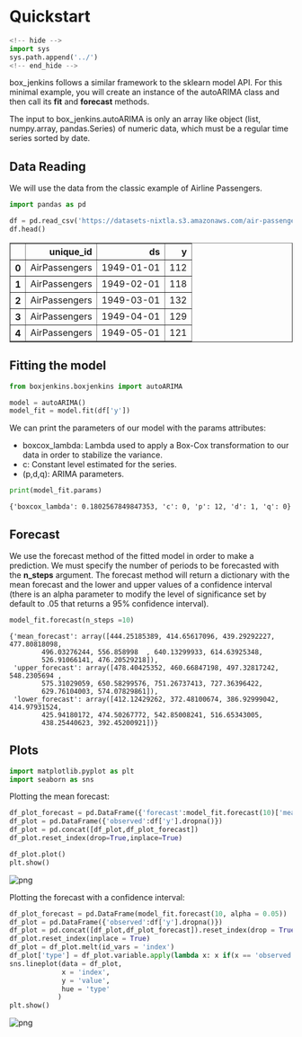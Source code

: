 # Quickstart


```python
<!-- hide -->
import sys
sys.path.append('../')
<!-- end_hide -->
```

box_jenkins follows a similar framework to the sklearn model API. For this minimal example, you will create an instance of the autoARIMA class and then call its **fit** and **forecast** methods.

The input to box_jenkins.autoARIMA is only an array like object (list, numpy.array, pandas.Series) of numeric data, which must be a regular time series sorted by date.

## Data Reading

We will use the data from the classic example of Airline Passengers.


```python
import pandas as pd
```


```python
df = pd.read_csv('https://datasets-nixtla.s3.amazonaws.com/air-passengers.csv')
df.head()
```




<div>
<style scoped>
    .dataframe tbody tr th:only-of-type {
        vertical-align: middle;
    }

    .dataframe tbody tr th {
        vertical-align: top;
    }

    .dataframe thead th {
        text-align: right;
    }
</style>
<table border="1" class="dataframe">
  <thead>
    <tr style="text-align: right;">
      <th></th>
      <th>unique_id</th>
      <th>ds</th>
      <th>y</th>
    </tr>
  </thead>
  <tbody>
    <tr>
      <th>0</th>
      <td>AirPassengers</td>
      <td>1949-01-01</td>
      <td>112</td>
    </tr>
    <tr>
      <th>1</th>
      <td>AirPassengers</td>
      <td>1949-02-01</td>
      <td>118</td>
    </tr>
    <tr>
      <th>2</th>
      <td>AirPassengers</td>
      <td>1949-03-01</td>
      <td>132</td>
    </tr>
    <tr>
      <th>3</th>
      <td>AirPassengers</td>
      <td>1949-04-01</td>
      <td>129</td>
    </tr>
    <tr>
      <th>4</th>
      <td>AirPassengers</td>
      <td>1949-05-01</td>
      <td>121</td>
    </tr>
  </tbody>
</table>
</div>



## Fitting the model 


```python
from boxjenkins.boxjenkins import autoARIMA
```


```python
model = autoARIMA()
model_fit = model.fit(df['y'])
```

We can print the parameters of our model with the params attributes:
- boxcox_lambda: Lambda used to apply a Box-Cox transformation to our data in order to stabilize the variance.
- c: Constant level estimated for the series.
- (p,d,q): ARIMA parameters.


```python
print(model_fit.params)
```

    {'boxcox_lambda': 0.1802567849847353, 'c': 0, 'p': 12, 'd': 1, 'q': 0}


## Forecast 

We use the forecast method of the fitted model in order to make a prediction. We must specify the number of periods to be forecasted with the **n_steps** argument. The forecast method will return a dictionary with the mean forecast and the lower and upper values of a confidence interval (there is an alpha parameter to modify the level of significance set by default to .05 that returns a 95% confidence interval).


```python
model_fit.forecast(n_steps =10)
```




    {'mean_forecast': array([444.25185389, 414.65617096, 439.29292227, 477.80818098,
            496.03276244, 556.858998  , 640.13299933, 614.63925348,
            526.91066141, 476.20529218]),
     'upper_forecast': array([478.40425352, 460.66847198, 497.32817242, 548.2305694 ,
            575.31029059, 650.58299576, 751.26737413, 727.36396422,
            629.76104003, 574.07829861]),
     'lower_forecast': array([412.12429262, 372.48100674, 386.92999042, 414.97931524,
            425.94180172, 474.50267772, 542.85008241, 516.65343005,
            438.25440623, 392.45200921])}



## Plots 


```python
import matplotlib.pyplot as plt
import seaborn as sns
```

Plotting the mean forecast:


```python
df_plot_forecast = pd.DataFrame({'forecast':model_fit.forecast(10)['mean_forecast']})
df_plot = pd.DataFrame({'observed':df['y'].dropna()})
df_plot = pd.concat([df_plot,df_plot_forecast])
df_plot.reset_index(drop=True,inplace=True)

df_plot.plot()
plt.show()
```


    
![png](output_19_0.png)
    


Plotting the forecast with a confidence interval:


```python
df_plot_forecast = pd.DataFrame(model_fit.forecast(10, alpha = 0.05))
df_plot = pd.DataFrame({'observed':df['y'].dropna()})
df_plot = pd.concat([df_plot,df_plot_forecast]).reset_index(drop = True)
df_plot.reset_index(inplace = True)
df_plot = df_plot.melt(id_vars = 'index')
df_plot['type'] = df_plot.variable.apply(lambda x: x if(x == 'observed') else 'forecast')
sns.lineplot(data = df_plot,
             x = 'index',
             y = 'value',
             hue = 'type'
            )
plt.show()
```


    
![png](output_21_0.png)
    



```python

```

